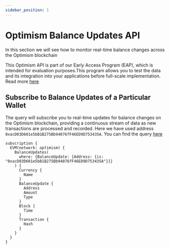 ```yaml
---
sidebar_position: 1
---
```


# Optimism Balance Updates API

In this section we will see how to monitor real-time balance changes across the Optimism blockchain

This Optimism API is part of our Early Access Program (EAP), which is intended for evaluation purposes.This program allows you to test the data and its integration into your applications before full-scale implementation. Read more [here](https://docs.bitquery.io/docs/graphql/dataset/EAP/)

<head>
<meta name="title" content="How to get Optimism Balance Updates of an address"/>
<meta name="description" content="Learn how to get real time balance & balance updates of a Optimism address using Bitquery's Optimism Balance Updates API."/>
<meta name="keywords" content="balance api, balance updates api, balance updates python api, Optimism Balance python api, NFT balance api, Balance scan api, Balance api docs, Optimism Balance crypto api, balance blockchain api,Optimism network api, Optimism web3 api"/>
<meta name="robots" content="index, follow"/>
<meta http-equiv="Content-Type" content="text/html; charset=utf-8"/>
<meta name="language" content="English"/>

<!-- Open Graph / Facebook -->

<meta property="og:type" content="website" />
<meta
  property="og:title"
  content="How to get Optimism Balance & Balance Updates of an address"
/>
<meta
  property="og:description"
  content="Learn how to get historical & real time balance & balance updates of a Optimism address using Bitquery's Optimism Balance Updates API."
/>

<!-- Twitter -->

<meta property="twitter:card" content="summary_large_image" />
<meta property="twitter:title" content="How to get Optimism Balance Updates of an address" />
<meta property="twitter:description" content="Learn how to get real time balance & balance updates of a Optimism address using Bitquery's Optimism Balance Updates API." />
</head>

## Subscribe to Balance Updates of a Particular Wallet

The query will subscribe you to real-time updates for balance changes on the Optimism blockchain, providing a continuous stream of data as new transactions are processed and recorded. Here we have used address `0xacD03D601e5bB1B275Bb94076fF46ED9D753435A`. You can find the query [here](https://ide.bitquery.io/Get-real-time-balance-updates-on-optimism_1#)

```
subscription {
  EVM(network: optimism) {
    BalanceUpdates(
      where: {BalanceUpdate: {Address: {is: "0xacD03D601e5bB1B275Bb94076fF46ED9D753435A"}}}
    ) {
      Currency {
        Name
      }
      BalanceUpdate {
        Address
        Amount
        Type
      }
      Block {
        Time
      }
      Transaction {
        Hash
      }
    }
  }
}



```
